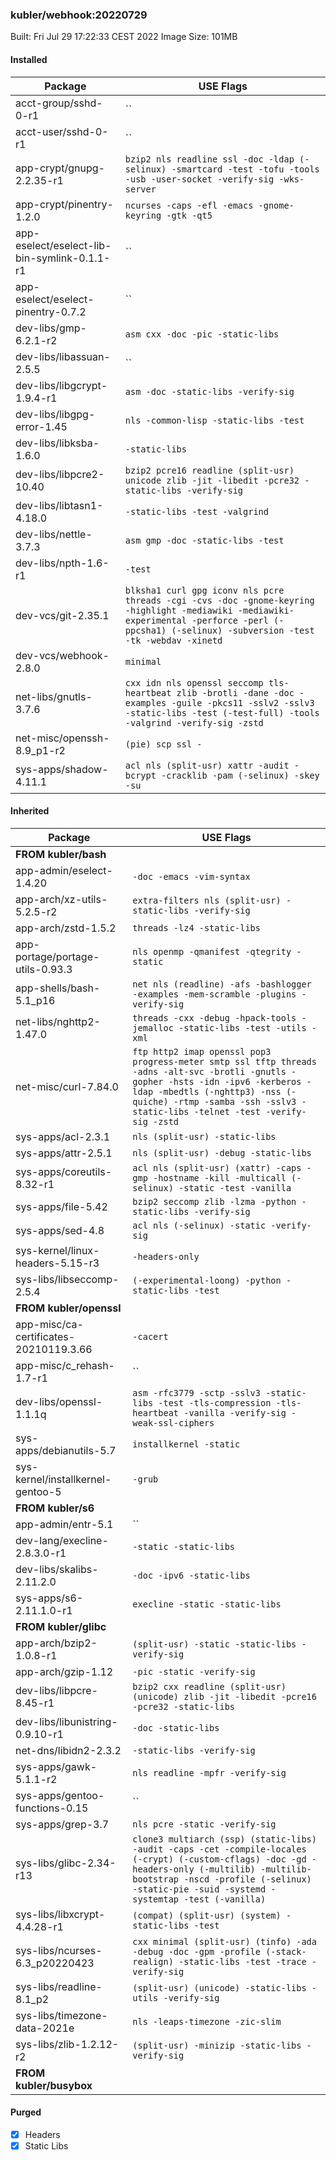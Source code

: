 ### kubler/webhook:20220729

Built: Fri Jul 29 17:22:33 CEST 2022
Image Size: 101MB

#### Installed
Package | USE Flags
--------|----------
acct-group/sshd-0-r1 | ``
acct-user/sshd-0-r1 | ``
app-crypt/gnupg-2.2.35-r1 | `bzip2 nls readline ssl -doc -ldap (-selinux) -smartcard -test -tofu -tools -usb -user-socket -verify-sig -wks-server`
app-crypt/pinentry-1.2.0 | `ncurses -caps -efl -emacs -gnome-keyring -gtk -qt5`
app-eselect/eselect-lib-bin-symlink-0.1.1-r1 | ``
app-eselect/eselect-pinentry-0.7.2 | ``
dev-libs/gmp-6.2.1-r2 | `asm cxx -doc -pic -static-libs`
dev-libs/libassuan-2.5.5 | ``
dev-libs/libgcrypt-1.9.4-r1 | `asm -doc -static-libs -verify-sig`
dev-libs/libgpg-error-1.45 | `nls -common-lisp -static-libs -test`
dev-libs/libksba-1.6.0 | `-static-libs`
dev-libs/libpcre2-10.40 | `bzip2 pcre16 readline (split-usr) unicode zlib -jit -libedit -pcre32 -static-libs -verify-sig`
dev-libs/libtasn1-4.18.0 | `-static-libs -test -valgrind`
dev-libs/nettle-3.7.3 | `asm gmp -doc -static-libs -test`
dev-libs/npth-1.6-r1 | `-test`
dev-vcs/git-2.35.1 | `blksha1 curl gpg iconv nls pcre threads -cgi -cvs -doc -gnome-keyring -highlight -mediawiki -mediawiki-experimental -perforce -perl (-ppcsha1) (-selinux) -subversion -test -tk -webdav -xinetd`
dev-vcs/webhook-2.8.0 | `minimal`
net-libs/gnutls-3.7.6 | `cxx idn nls openssl seccomp tls-heartbeat zlib -brotli -dane -doc -examples -guile -pkcs11 -sslv2 -sslv3 -static-libs -test (-test-full) -tools -valgrind -verify-sig -zstd`
net-misc/openssh-8.9_p1-r2 | `(pie) scp ssl -`
sys-apps/shadow-4.11.1 | `acl nls (split-usr) xattr -audit -bcrypt -cracklib -pam (-selinux) -skey -su`
#### Inherited
Package | USE Flags
--------|----------
**FROM kubler/bash** |
app-admin/eselect-1.4.20 | `-doc -emacs -vim-syntax`
app-arch/xz-utils-5.2.5-r2 | `extra-filters nls (split-usr) -static-libs -verify-sig`
app-arch/zstd-1.5.2 | `threads -lz4 -static-libs`
app-portage/portage-utils-0.93.3 | `nls openmp -qmanifest -qtegrity -static`
app-shells/bash-5.1_p16 | `net nls (readline) -afs -bashlogger -examples -mem-scramble -plugins -verify-sig`
net-libs/nghttp2-1.47.0 | `threads -cxx -debug -hpack-tools -jemalloc -static-libs -test -utils -xml`
net-misc/curl-7.84.0 | `ftp http2 imap openssl pop3 progress-meter smtp ssl tftp threads -adns -alt-svc -brotli -gnutls -gopher -hsts -idn -ipv6 -kerberos -ldap -mbedtls (-nghttp3) -nss (-quiche) -rtmp -samba -ssh -sslv3 -static-libs -telnet -test -verify-sig -zstd`
sys-apps/acl-2.3.1 | `nls (split-usr) -static-libs`
sys-apps/attr-2.5.1 | `nls (split-usr) -debug -static-libs`
sys-apps/coreutils-8.32-r1 | `acl nls (split-usr) (xattr) -caps -gmp -hostname -kill -multicall (-selinux) -static -test -vanilla`
sys-apps/file-5.42 | `bzip2 seccomp zlib -lzma -python -static-libs -verify-sig`
sys-apps/sed-4.8 | `acl nls (-selinux) -static -verify-sig`
sys-kernel/linux-headers-5.15-r3 | `-headers-only`
sys-libs/libseccomp-2.5.4 | `(-experimental-loong) -python -static-libs -test`
**FROM kubler/openssl** |
app-misc/ca-certificates-20210119.3.66 | `-cacert`
app-misc/c_rehash-1.7-r1 | ``
dev-libs/openssl-1.1.1q | `asm -rfc3779 -sctp -sslv3 -static-libs -test -tls-compression -tls-heartbeat -vanilla -verify-sig -weak-ssl-ciphers`
sys-apps/debianutils-5.7 | `installkernel -static`
sys-kernel/installkernel-gentoo-5 | `-grub`
**FROM kubler/s6** |
app-admin/entr-5.1 | ``
dev-lang/execline-2.8.3.0-r1 | `-static -static-libs`
dev-libs/skalibs-2.11.2.0 | `-doc -ipv6 -static-libs`
sys-apps/s6-2.11.1.0-r1 | `execline -static -static-libs`
**FROM kubler/glibc** |
app-arch/bzip2-1.0.8-r1 | `(split-usr) -static -static-libs -verify-sig`
app-arch/gzip-1.12 | `-pic -static -verify-sig`
dev-libs/libpcre-8.45-r1 | `bzip2 cxx readline (split-usr) (unicode) zlib -jit -libedit -pcre16 -pcre32 -static-libs`
dev-libs/libunistring-0.9.10-r1 | `-doc -static-libs`
net-dns/libidn2-2.3.2 | `-static-libs -verify-sig`
sys-apps/gawk-5.1.1-r2 | `nls readline -mpfr -verify-sig`
sys-apps/gentoo-functions-0.15 | ``
sys-apps/grep-3.7 | `nls pcre -static -verify-sig`
sys-libs/glibc-2.34-r13 | `clone3 multiarch (ssp) (static-libs) -audit -caps -cet -compile-locales (-crypt) (-custom-cflags) -doc -gd -headers-only (-multilib) -multilib-bootstrap -nscd -profile (-selinux) -static-pie -suid -systemd -systemtap -test (-vanilla)`
sys-libs/libxcrypt-4.4.28-r1 | `(compat) (split-usr) (system) -static-libs -test`
sys-libs/ncurses-6.3_p20220423 | `cxx minimal (split-usr) (tinfo) -ada -debug -doc -gpm -profile (-stack-realign) -static-libs -test -trace -verify-sig`
sys-libs/readline-8.1_p2 | `(split-usr) (unicode) -static-libs -utils -verify-sig`
sys-libs/timezone-data-2021e | `nls -leaps-timezone -zic-slim`
sys-libs/zlib-1.2.12-r2 | `(split-usr) -minizip -static-libs -verify-sig`
**FROM kubler/busybox** |
#### Purged
- [x] Headers
- [x] Static Libs
